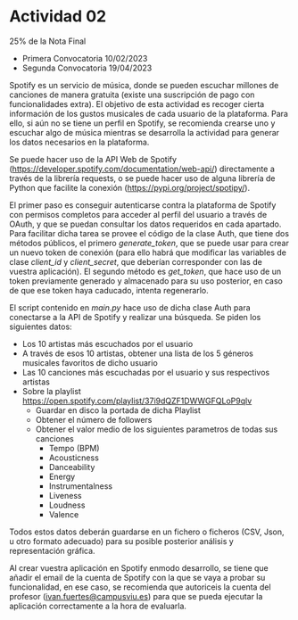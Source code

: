 # Actividad 02

25% de la Nota Final

- Primera Convocatoria 10/02/2023
- Segunda Convocatoria 19/04/2023

Spotify es un servicio de música, donde se pueden escuchar millones de canciones de manera gratuita (existe una suscripción de pago con funcionalidades extra). El objetivo de esta actividad es recoger cierta información de los gustos musicales de cada usuario de la plataforma. Para ello, si aún no se tiene un perfil en Spotify, se recomienda crearse uno y escuchar algo de música mientras se desarrolla la actividad para generar los datos necesarios en la plataforma.

Se puede hacer uso de la API Web de Spotify (https://developer.spotify.com/documentation/web-api/) directamente a través de la librería requests, o se puede hacer uso de alguna librería de Python que facilite la conexión (https://pypi.org/project/spotipy/).

El primer paso es conseguir autenticarse contra la plataforma de Spotify con permisos completos para acceder al perfil del usuario a través de OAuth, y que se puedan consultar los datos requeridos en cada apartado. Para facilitar dicha tarea se provee el código de la clase Auth, que tiene dos métodos públicos, el primero *generate_token*, que se puede usar para crear un nuevo token de conexión (para ello habrá que modificar las variables de clase *client_id* y *client_secret*, que deberían corresponder con las de vuestra aplicación). El segundo método es *get_token*, que hace uso de un token previamente generado y almacenado para su uso posterior, en caso de que ese token haya caducado, intenta regenerarlo.

El script contenido en *main.py* hace uso de dicha clase Auth para conectarse a la API de Spotify y realizar una búsqueda.
Se piden los siguientes datos:

- Los 10 artistas más escuchados por el usuario
- A través de esos 10 artistas, obtener una lista de los 5 géneros musicales favoritos de dicho usuario
- Las 10 canciones más escuchadas por el usuario y sus respectivos artistas
- Sobre la playlist https://open.spotify.com/playlist/37i9dQZF1DWWGFQLoP9qlv
  - Guardar en disco la portada de dicha Playlist
  - Obtener el número de followers
  - Obtener el valor medio de los siguientes parametros de todas sus canciones
    - Tempo (BPM)
    - Acousticness
    - Danceability
    - Energy
    - Instrumentalness
    - Liveness
    - Loudness
    - Valence

Todos estos datos deberán guardarse en un fichero o ficheros (CSV, Json, u otro formato adecuado) para su posible posterior análisis y representación gráfica.

Al crear vuestra aplicación en Spotify enmodo desarrollo, se tiene que añadir el email de la cuenta de Spotify con la que se vaya a probar su funcionalidad, en ese caso, se recomienda que autoriceis la cuenta del profesor (ivan.fuertes@campusviu.es) para que se pueda ejecutar la aplicación correctamente a la hora de evaluarla.
